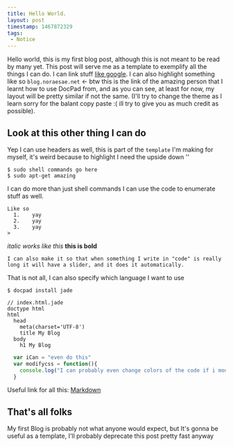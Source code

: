 ```yaml
---
title: Hello World.
layout: post
timestamp: 1467872329
tags:
 - Notice
---
```


Hello world, this is my first blog post, although this is not meant to be read by many yet. This post will serve me as a template to exemplify all the things I can do.
I can link stuff [like google](http://google.com). I can also highlight something like so `blog.noraesae.net` <- btw this is the link of the amazing person that I learnt how to use DocPad from, and as you can see, at least for now, my layout will be pretty similar if not the same. (I'll try to change the theme as I learn sorry for the balant copy paste :( ill try to give you as much credit as possible).

Look at this other thing I can do
------------

Yep I can use headers as well, this is part of the `template` I'm making for myself, it's weird because to highlight I need the upside down ''

```shell
$ sudo shell commands go here
$ sudo apt-get amazing
```

I can do more than just shell commands I can use the code to enumerate stuff as well.
```
Like so
  1.    yay
  2.    yay
  3.    yay
>
```

*italic works like this*  **this is bold**


```
I can also make it so that when something I write in "code" is really long it will have a slider, and it does it automatically.
```

That is not all, I can also specify which language I want to use
```shell
$ docpad install jade
```

```jade
// index.html.jade
doctype html
html
  head
    meta(charset='UTF-8')
    title My Blog
  body
    h1 My Blog
```
```JavaScript
  var iCan = "even do this"
  var modifycss = function(){
    console.log("I can probably even change colors of the code if i modify css");
  }
```
Useful link for all this:
[Markdown](http://daringfireball.net/projects/markdown/)

That's all folks
-----------------

My first Blog is probably not what anyone would expect, but It's gonna be useful as a template, I'll probably deprecate this post pretty fast anyway
